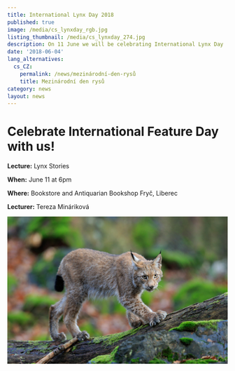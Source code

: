 ```yaml
---
title: International Lynx Day 2018
published: true
image: /media/cs_lynxday_rgb.jpg
listing_thumbnail: /media/cs_lynxday_274.jpg
description: On 11 June we will be celebrating International Lynx Day
date: '2018-06-04'
lang_alternatives:
  cs_CZ:
    permalink: /news/mezinárodní-den-rysů
    title: Mezinárodní den rysů
category: news
layout: news
---
```

# Celebrate International Feature Day with us! 

**Lecture:** Lynx Stories

**When:** June 11 at 6pm

**Where:** Bookstore and Antiquarian Bookshop Fryč, Liberec 

**Lecturer:** Tereza Mináriková

![](/media/rys_ondrej-prosicky_610.jpg)

